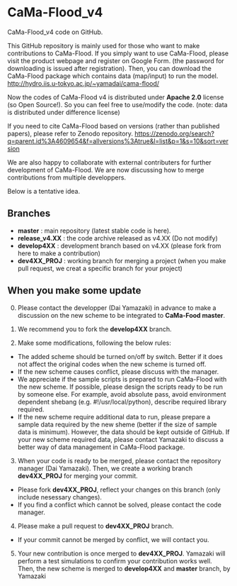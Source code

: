 # CaMa-Flood_v4
CaMa-Flood_v4 code on GitHub.

This GitHub repository is mainly used for those who want to make contributions to CaMa-Flood.
If you simply want to use CaMa-Flood, please visit the product webpage and register on Google Form. (the password for downloading is issued after registration). Then, you can download the CaMa-Flood package which contains data (map/input) to run the model.
http://hydro.iis.u-tokyo.ac.jp/~yamadai/cama-flood/

Now the codes of CaMa-Flood v4 is distributed under **Apache 2.0** license (so Open Source!). 
So you can feel free to use/modify the code. (note: data is distributed under difference license)

If you need to cite CaMa-Flood based on versions (rather than published papers), please refer to Zenodo repository.
https://zenodo.org/search?q=parent.id%3A4609654&f=allversions%3Atrue&l=list&p=1&s=10&sort=version

We are also happy to collaborate with external contributers for further development of CaMa-Flood.
We are now discussing how to merge contributions from multiple developpers.

Below is a tentative idea.

## Branches
- **master**        : main repository (latest stable code is here).
- **release_v4.XX** : the code archive released as v4.XX (Do not modify)
- **develop4XX**    : development branch based on v4.XX (please fork from here to make a contribution)
- **dev4XX_PROJ**   : working branch for merging a project (when you make pull request, we creat a specific branch for your project)


## When you make some update

0. Please contact the developper (Dai Yamazaki) in advance to make a discussion on the new scheme to be integrated to **CaMa-Food master**.

1. We recommend you to fork the **develop4XX** branch.

2. Make some modifications, following the below rules:

- The added scheme should be turned on/off by switch. Better if it does not affect the original codes when the new scheme is turned off.
- If the new scheme causes conflict, please discuss with the manager.
- We appreciate if the sample scripts is prepared to run CaMa-Flood with the new scheme. If possible, please design the scripts ready to be run by someone else. For example, avoid absolute pass, avoid environment dependent shebang (e.g. #!/usr/local/python), describe required library required.
- If the new scheme require additional data to run, please prepare a sample data required by the new sheme (better if the size of sample data is minimum). However, the data should be kept outside of GitHub. If your new scheme required data, please contact Yamazaki to discuss a better way of data management in CaMa-Flood package.

3. When your code is ready to be merged, please contact the repository manager (Dai Yamazaki). Then, we create a working branch **dev4XX_PROJ** for merging your commit. 
- Please fork **dev4XX_PROJ**, reflect your changes on this branch (only include nesessary changes).
- If you find a conflict which cannot be solved, please contact the code manager.

4. Please make a pull request to **dev4XX_PROJ** branch.
- If your commit cannot be merged by conflict, we will contact you.

5. Your new contribution is once merged to **dev4XX_PROJ**. Yamazaki will perform a test simulations to confirm your contribution works well. Then, the new scheme is merged to **develop4XX**  and **master** branch, by Yamazaki
